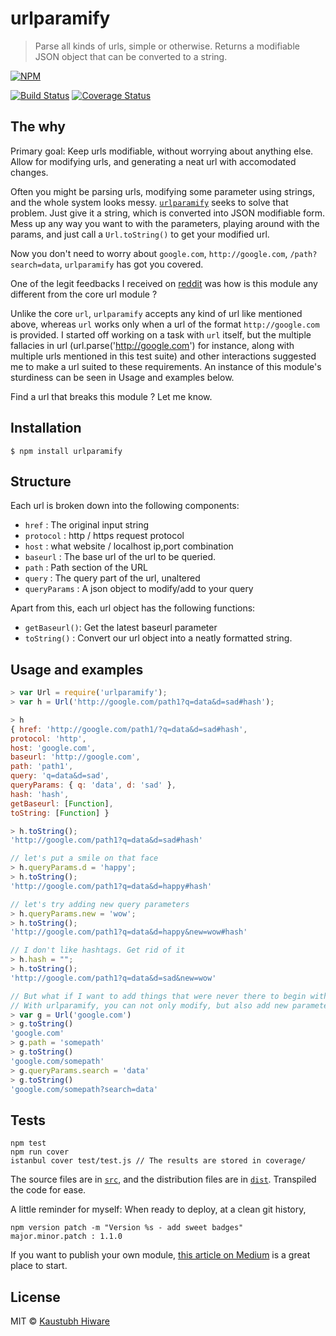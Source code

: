 # urlparamify

> Parse all kinds of urls, simple or otherwise. Returns a modifiable JSON object that can be converted to a string.

[![NPM](https://nodei.co/npm/urlparamify.png?downloads=true&downloadRank=true&stars=true)](https://nodei.co/npm/urlparamify/)

[![Build Status](https://travis-ci.org/kaustubhhiware/urlparamify.svg?branch=master)](https://travis-ci.org/kaustubhhiware/urlparamify) [![Coverage Status](https://coveralls.io/repos/github/kaustubhhiware/urlparamify/badge.svg?branch=master)](https://coveralls.io/github/kaustubhhiware/urlparamify?branch=master)

## The why

Primary goal: Keep urls modifiable, without worrying about anything else.
Allow for modifying urls, and generating a neat url with accomodated changes.

Often you might be parsing urls, modifying some parameter using strings,
and the whole system looks messy. [`urlparamify`](https://www.npmjs.com/package/urlparamify)
seeks to solve that problem. Just give it a string, which is converted
into JSON modifiable form. Mess up any way you want to with the parameters,
playing around with the params, and just call a `Url.toString()` to get your modified url.

Now you don't need to worry about `google.com`, `http://google.com`, `/path?search=data`, 
`urlparamify` has got you covered.

One of the legit feedbacks I received on [reddit](https://www.reddit.com/r/node/comments/6e2bga/urlparamify_parse_all_kinds_of_url_simple_and/) 
was how is this module any different from the core url module ?

Unlike the core `url`, `urlparamify` accepts any kind of url like mentioned 
above, whereas `url` works only when a url of the format `http://google.com` is 
provided. I started off working on a task with `url` itself, but the multiple 
fallacies in url (url.parse('http://google.com') for instance, along with 
multiple urls mentioned in this test suite) and other interactions suggested me 
to make a url suited to these requirements. An instance of this module's sturdiness 
can be seen in Usage and examples below.

Find a url that breaks this module ? Let me know.


## Installation

    $ npm install urlparamify

## Structure

Each url is broken down into the following components:

* `href` : The original input string
* `protocol` : http / https request protocol
* `host` : what website / localhost ip,port combination
* `baseurl` : The base url of the url to be queried.
* `path` : Path section of the URL
* `query` : The query part of the url, unaltered
* `queryParams` : A json object to modify/add to your query

Apart from this, each url object has the following functions:

* `getBaseurl()`: Get the latest baseurl parameter
* `toString()` : Convert our url object into a neatly formatted string.

## Usage and examples
```js
> var Url = require('urlparamify');
> var h = Url('http://google.com/path1?q=data&d=sad#hash');

> h
{ href: 'http://google.com/path1/?q=data&d=sad#hash',
protocol: 'http',
host: 'google.com',
baseurl: 'http://google.com',
path: 'path1',
query: 'q=data&d=sad',
queryParams: { q: 'data', d: 'sad' },
hash: 'hash',
getBaseurl: [Function],
toString: [Function] }

> h.toString();
'http://google.com/path1?q=data&d=sad#hash'

// let's put a smile on that face
> h.queryParams.d = 'happy';
> h.toString();
'http://google.com/path1?q=data&d=happy#hash'

// let's try adding new query parameters
> h.queryParams.new = 'wow';
> h.toString();
'http://google.com/path1?q=data&d=happy&new=wow#hash'

// I don't like hashtags. Get rid of it
> h.hash = "";
> h.toString();
'http://google.com/path1?q=data&d=sad&new=wow'

// But what if I want to add things that were never there to begin with ?
// With urlparamify, you can not only modify, but also add new parameters with ease
> var g = Url('google.com')
> g.toString()
'google.com'
> g.path = 'somepath'
> g.toString()
'google.com/somepath'
> g.queryParams.search = 'data'
> g.toString()
'google.com/somepath?search=data'

```

## Tests

    npm test
    npm run cover
    istanbul cover test/test.js // The results are stored in coverage/


The source files are in [`src`](src/), and the distribution files are in [`dist`](dist/). Transpiled the code for ease.

A little reminder for myself: When ready to deploy, at a clean git history,

    npm version patch -m "Version %s - add sweet badges"
    major.minor.patch : 1.1.0

If you want to publish your own module, [this article on Medium](https://medium.com/@jdaudier/how-to-create-and-publish-your-first-node-js-module-444e7585b738) is a great place to start.


## License

MIT © [Kaustubh Hiware](https://kaustubhhiware.github.io)
